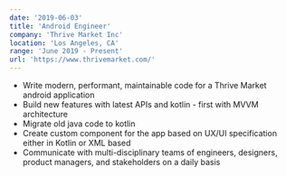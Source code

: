 ```yaml
---
date: '2019-06-03'
title: 'Android Engineer'
company: 'Thrive Market Inc'
location: 'Los Angeles, CA'
range: 'June 2019 - Present'
url: 'https://www.thrivemarket.com/'
---
```


- Write modern, performant, maintainable code for a Thrive Market android application
- Build new features with latest APIs and kotlin - first with MVVM architecture
- Migrate old java code to kotlin
- Create custom component for the app based on UX/UI specification either in Kotlin or XML based
- Communicate with multi-disciplinary teams of engineers, designers, product managers, and stakeholders on a daily basis
